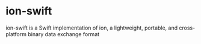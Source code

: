 # ion-swift
ion-swift is a Swift implementation of ion, a lightweight, portable, and cross-platform binary data exchange format

